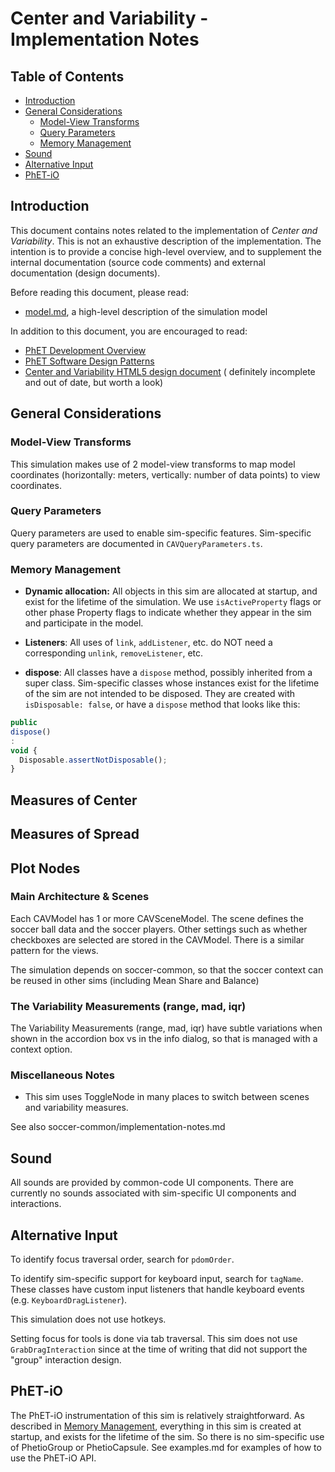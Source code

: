 # Center and Variability - Implementation Notes

## Table of Contents

* [Introduction](#introduction)
* [General Considerations](#general-considerations)
    * [Model-View Transforms](#model-view-transforms)
    * [Query Parameters](#query-parameters)
    * [Memory Management](#memory-management)
* [Sound](#sound)
* [Alternative Input](#alternative-input)
* [PhET-iO](#phet-io)

## Introduction

This document contains notes related to the implementation of _Center and Variability_.
This is not an exhaustive description of the implementation. The intention is
to provide a concise high-level overview, and to supplement the internal documentation
(source code comments) and external documentation (design documents).

Before reading this document, please read:

* [model.md](https://github.com/phetsims/center-and-variability/blob/main/doc/model.md), a high-level description of the
  simulation model

In addition to this document, you are encouraged to read:

* [PhET Development Overview](https://github.com/phetsims/phet-info/blob/main/doc/phet-development-overview.md)
* [PhET Software Design Patterns](https://github.com/phetsims/phet-info/blob/main/doc/phet-software-design-patterns.md)
* [Center and Variability HTML5 design document](https://docs.google.com/document/d/19OG6qtThtkH89zCQmkIckM6ZKV8W1zkCT0ZghXKcL9U/edit#) (
  definitely incomplete and out of date, but worth a look)

## General Considerations

### Model-View Transforms

This simulation makes use of 2 model-view transforms to map model coordinates (horizontally: meters, vertically: number
of data points) to view coordinates.

### Query Parameters

Query parameters are used to enable sim-specific features. Sim-specific query parameters are documented
in `CAVQueryParameters.ts`.

### Memory Management

* **Dynamic allocation:** All objects in this sim are allocated at startup, and exist for the lifetime of the
  simulation. We use `isActiveProperty` flags or other phase Property flags to indicate whether they appear in the sim
  and participate in the model.

* **Listeners**: All uses of `link`, `addListener`, etc. do NOT need a corresponding `unlink`, `removeListener`, etc.

* **dispose**: All classes have a `dispose` method, possibly inherited from a super class. Sim-specific classes whose
  instances exist for the lifetime of the sim are not intended to be disposed. They are created
  with `isDisposable: false`, or have a `dispose` method that looks like this:

```ts
public
dispose()
:
void {
  Disposable.assertNotDisposable();
}
```

## Measures of Center

## Measures of Spread

## Plot Nodes

### Main Architecture & Scenes

Each CAVModel has 1 or more CAVSceneModel. The scene defines the soccer ball data and the soccer players. Other settings
such
as whether checkboxes are selected are stored in the CAVModel. There is a similar pattern for the views.

The simulation depends on soccer-common, so that the soccer context can be reused in other sims (including Mean Share
and Balance)

### The Variability Measurements (range, mad, iqr)

The Variability Measurements (range, mad, iqr) have subtle variations when shown in the accordion box
vs in the info dialog, so that is managed with a context option.

### Miscellaneous Notes

* This sim uses ToggleNode in many places to switch between scenes and variability measures.

See also soccer-common/implementation-notes.md

## Sound

All sounds are provided by common-code UI components. There are currently no sounds associated with sim-specific UI
components and interactions.

## Alternative Input

To identify focus traversal order, search for `pdomOrder`.

To identify sim-specific support for keyboard input, search for `tagName`. These classes have custom input listeners
that handle keyboard events (e.g. `KeyboardDragListener`).

This simulation does not use hotkeys.

Setting focus for tools is done via tab traversal. This sim does not use `GrabDragInteraction` since at the time of
writing that did not support the "group" interaction design.

## PhET-iO

The PhET-iO instrumentation of this sim is relatively straightforward. As described
in [Memory Management](#memory-management), everything in this sim is created at startup, and exists for the lifetime of
the sim. So there is no sim-specific use of PhetioGroup or PhetioCapsule. See examples.md for examples of how to
use the PhET-iO API.